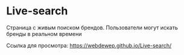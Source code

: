 # Live-search
Страница с живым поиском брендов. Пользователи могут искать бренды в реальном времени

Ссылка для просмотра: https://webdewep.github.io/Live-search/
